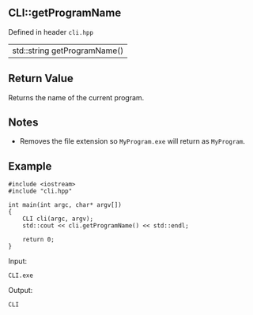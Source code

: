 ## CLI::getProgramName
Defined in header `cli.hpp`

| |
| --- |
| std::string getProgramName() | 

## Return Value
Returns the name of the current program.

## Notes
- Removes the file extension so `MyProgram.exe` will return as `MyProgram`.

## Example
```
#include <iostream>
#include "cli.hpp"

int main(int argc, char* argv[])
{
    CLI cli(argc, argv);
    std::cout << cli.getProgramName() << std::endl;

    return 0;
}
```

Input:
```
CLI.exe
```

Output:
```
CLI
```